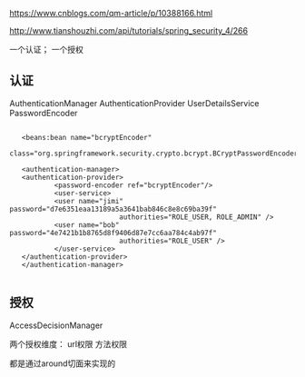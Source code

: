 

https://www.cnblogs.com/qm-article/p/10388166.html

http://www.tianshouzhi.com/api/tutorials/spring_security_4/266

一个认证； 一个授权

## 认证
AuthenticationManager
 AuthenticationProvider
 UserDetailsService
 PasswordEncoder
 
 
 ````text

    <beans:bean name="bcryptEncoder"
            class="org.springframework.security.crypto.bcrypt.BCryptPasswordEncoder"/>
     
    <authentication-manager>
    <authentication-provider>
            <password-encoder ref="bcryptEncoder"/>
            <user-service>
            <user name="jimi" password="d7e6351eaa13189a5a3641bab846c8e8c69ba39f"
                            authorities="ROLE_USER, ROLE_ADMIN" />
            <user name="bob" password="4e7421b1b8765d8f9406d87e7cc6aa784c4ab97f"
                            authorities="ROLE_USER" />
            </user-service>
    </authentication-provider>
    </authentication-manager>
    
````
 
 
 ## 授权
 
 AccessDecisionManager
 
 两个授权维度：
  url权限 
  方法权限
  
  都是通过around切面来实现的
  
  
  
 
 